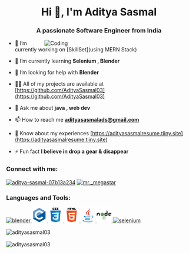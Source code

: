 <h1 align="center">Hi 👋, I'm Aditya Sasmal</h1>
<h3 align="center">A passionate Software Engineer from India</h3>
<img align="right" alt="Coding" width="400" src="https://cdn.dribbble.com/users/730703/screenshots/6581243/avento.gif">

- 🔭 I’m currently working on [SkillSet](using MERN Stack)

- 🌱 I’m currently learning **Selenium , Blender**

- 🤝 I’m looking for help with **Blender**

- 👨‍💻 All of my projects are available at [https://github.com/AdityaSasmal03](https://github.com/AdityaSasmal03)

- 💬 Ask me about **java , web dev**

- 📫 How to reach me **adityasasmalads@gmail.com**

- 📄 Know about my experiences [https://adityasasmalresume.tiiny.site](https://adityasasmalresume.tiiny.site)

- ⚡ Fun fact **I believe in drop a gear & disappear**

<h3 align="left">Connect with me:</h3>
<p align="left">
<a href="https://linkedin.com/in/aditya-sasmal-07b13a234" target="blank"><img align="center" src="https://raw.githubusercontent.com/rahuldkjain/github-profile-readme-generator/master/src/images/icons/Social/linked-in-alt.svg" alt="aditya-sasmal-07b13a234" height="30" width="40" /></a>
<a href="https://instagram.com/mr._megastar" target="blank"><img align="center" src="https://raw.githubusercontent.com/rahuldkjain/github-profile-readme-generator/master/src/images/icons/Social/instagram.svg" alt="mr._megastar" height="30" width="40" /></a>
</p>

<h3 align="left">Languages and Tools:</h3>
<p align="left"> <a href="https://www.blender.org/" target="_blank" rel="noreferrer"> <img src="https://download.blender.org/branding/community/blender_community_badge_white.svg" alt="blender" width="40" height="40"/> </a> <a href="https://www.cprogramming.com/" target="_blank" rel="noreferrer"> <img src="https://raw.githubusercontent.com/devicons/devicon/master/icons/c/c-original.svg" alt="c" width="40" height="40"/> </a> <a href="https://www.w3schools.com/css/" target="_blank" rel="noreferrer"> <img src="https://raw.githubusercontent.com/devicons/devicon/master/icons/css3/css3-original-wordmark.svg" alt="css3" width="40" height="40"/> </a> <a href="https://www.w3.org/html/" target="_blank" rel="noreferrer"> <img src="https://raw.githubusercontent.com/devicons/devicon/master/icons/html5/html5-original-wordmark.svg" alt="html5" width="40" height="40"/> </a> <a href="https://www.java.com" target="_blank" rel="noreferrer"> <img src="https://raw.githubusercontent.com/devicons/devicon/master/icons/java/java-original.svg" alt="java" width="40" height="40"/> </a> <a href="https://nodejs.org" target="_blank" rel="noreferrer"> <img src="https://raw.githubusercontent.com/devicons/devicon/master/icons/nodejs/nodejs-original-wordmark.svg" alt="nodejs" width="40" height="40"/> </a> <a href="https://www.selenium.dev" target="_blank" rel="noreferrer"> <img src="https://raw.githubusercontent.com/detain/svg-logos/780f25886640cef088af994181646db2f6b1a3f8/svg/selenium-logo.svg" alt="selenium" width="40" height="40"/> </a> </p>

<p><img align="center" src="https://github-readme-stats.vercel.app/api/top-langs?username=adityasasmal03&show_icons=true&locale=en&layout=compact" alt="adityasasmal03" /></p>

<p><img align="center" src="https://github-readme-streak-stats.herokuapp.com/?user=adityasasmal03&" alt="adityasasmal03" /></p>
